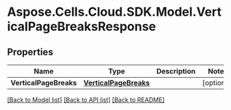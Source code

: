 # Aspose.Cells.Cloud.SDK.Model.VerticalPageBreaksResponse
## Properties

Name | Type | Description | Notes
------------ | ------------- | ------------- | -------------
**VerticalPageBreaks** | [**VerticalPageBreaks**](VerticalPageBreaks.md) |  | [optional] 

[[Back to Model list]](../README.md#documentation-for-models) [[Back to API list]](../README.md#documentation-for-api-endpoints) [[Back to README]](../README.md)

